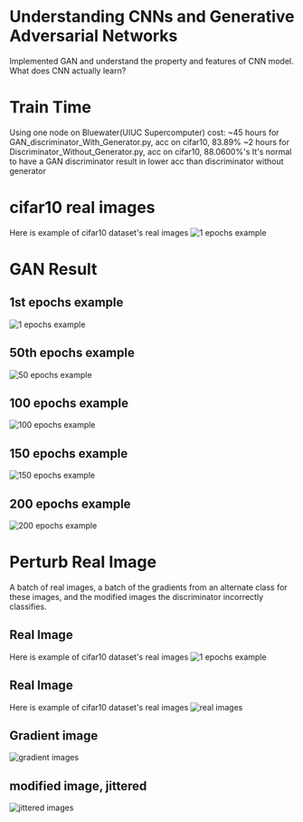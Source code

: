 # Understanding CNNs and Generative Adversarial Networks
Implemented GAN and understand the property and features of CNN model.
What does CNN actually learn?

# Train Time

Using one node on Bluewater(UIUC Supercomputer) cost:
~45 hours for GAN_discriminator_With_Generator.py, acc on cifar10, 83.89%
~2 hours for Discriminator_Without_Generator.py, acc on cifar10, 88.0600%'s
It's normal to have a GAN discriminator result in lower acc than discriminator without generator 

# cifar10 real images
Here is example of cifar10 dataset's real images
![1 epochs example](./real_images.png)


# GAN Result
## 1st epochs example
![1 epochs example](./GAN_Output_Exampel/000.png)
## 50th epochs example

![50 epochs example](./GAN_Output_Exampel/049.png)

## 100 epochs example
![100 epochs example](./GAN_Output_Exampel/099.png)

## 150 epochs example
![150 epochs example](./GAN_Output_Exampel/150.png)

## 200 epochs example
![200 epochs example](./GAN_Output_Exampel/199.png)
## 

# Perturb Real Image
A batch of real images, a batch of the gradients from an alternate class for these images, and the modified images the discriminator incorrectly classifies.

## Real Image
Here is example of cifar10 dataset's real images
![1 epochs example](./real_images.png)

## Real Image
Here is example of cifar10 dataset's real images
![real images](./visualization/real_images.png)

## Gradient image
![gradient images](./visualization/gradient_image.png)

## modified image, jittered
![jittered images](./visualization/jittered_images.png)


